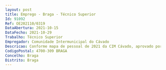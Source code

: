```yaml
--- 
layout: post
title: Emprego - Braga - Técnico Superior
Id: 91092
Ref: OE202110/0319
DataAbertura: 2021-10-15
DataFecho: 2021-10-29
Trabalho: Técnico Superior
Empregador: Comunidade Intermunicipal do Cávado
Descricao: Conforme mapa de pessoal de 2021 da CIM Cávado, aprovado por deliberação da Assembleia Intermunicipal, de 23 de novembro de 2020, designadamente de operacionalização do Gabinete Técnico Florestal Intermunicipal através de, entre outras, as seguintes tarefas  acompanhamento e implementação das ações estabelecidas nos diversos diplomas legais e planos relativos a políticas florestais  acompanhar a compatibilização da informação cartográfica dos planos de âmbito florestal a nível municipal e do calendário de execução dos mesmos  acompanhar a transposição dos Planos Regionais de Ordenamento Florestal (PROF) para os Planos Diretores Municipais (PDM) junto das Câmaras Municipais  acompanhamento dos Planos de Defesa da Floresta Contra Incêndios (PDFCI) e Planos Municipais de Defesa da Floresta Contra Incêndios (PMDFCI)  promover a articulação e funcionamento integrado dos GTF Municipais  promover a difusão de informação de âmbito florestal junto dos GTF Municipais  identificação e planeamento de intervenções integradas no âmbito florestal e de proteção civil à escala intermunicipal de unidades de planeamento e gestão  elaboração e gestão de candidaturas a fundos nacionais e comunitários para projetos e iniciativas da CIM Cávado e das autarquias suas associadas  elaborar informações e documentação de suporte ao lançamento de procedimentos para a contratação pública, na área da especialidade  prestar apoio e acompanhamento técnico à execução, monitorização e avaliação do PDCT Cávado na área agrícola e florestal  desenvolver ou aplicar conhecimentos inerentes à licenciatura em Ciências Florestais  exercer funções consultivas, de estudo, planeamento, programação, avaliação e aplicação de métodos e processos de natureza técnica e ou científica, que fundamentam e preparam a tomada de decisões  representar o órgão ou serviço em assuntos da sua especialidade e tomando opções de índole técnica, enquadradas por diretivas ou orientações superiores.
CodigoPostal: 4700-309 BRAGA
Concelho: Braga
Distrito: Braga
--- 
```

